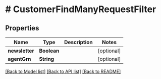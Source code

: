 # # CustomerFindManyRequestFilter


## Properties 


Name | Type | Description | Notes
------------ | ------------- | ------------- | -------------
**newsletter**| **Boolean** |   | [optional]
**agentGrn**| **String** |   | [optional]


[[Back to Model list]](../../README.md#models) [[Back to API list]](../../README.md#endpoints) [[Back to README]](../../README.md)

